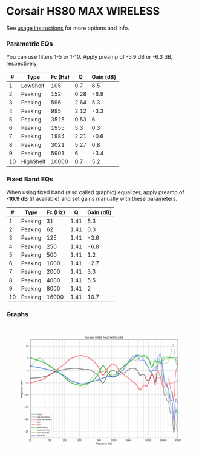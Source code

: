 # Corsair HS80 MAX WIRELESS
See [usage instructions](https://github.com/jaakkopasanen/AutoEq#usage) for more options and info.

### Parametric EQs
You can use filters 1-5 or 1-10. Apply preamp of -5.9 dB or -6.3 dB, respectively.

|   # | Type      |   Fc (Hz) |    Q |   Gain (dB) |
|-----|-----------|-----------|------|-------------|
|   1 | LowShelf  |       105 | 0.7  |         6.5 |
|   2 | Peaking   |       152 | 0.28 |        -6.9 |
|   3 | Peaking   |       596 | 2.64 |         5.3 |
|   4 | Peaking   |       995 | 2.12 |        -3.3 |
|   5 | Peaking   |      3525 | 0.53 |         6   |
|   6 | Peaking   |      1955 | 5.3  |         0.3 |
|   7 | Peaking   |      1984 | 2.21 |        -0.6 |
|   8 | Peaking   |      3021 | 5.27 |         0.8 |
|   9 | Peaking   |      5901 | 6    |        -3.4 |
|  10 | HighShelf |     10000 | 0.7  |         5.2 |

### Fixed Band EQs
When using fixed band (also called graphic) equalizer, apply preamp of **-10.9 dB** (if available) and set gains manually with these parameters.

|   # | Type    |   Fc (Hz) |    Q |   Gain (dB) |
|-----|---------|-----------|------|-------------|
|   1 | Peaking |        31 | 1.41 |         5.3 |
|   2 | Peaking |        62 | 1.41 |         0.3 |
|   3 | Peaking |       125 | 1.41 |        -3.6 |
|   4 | Peaking |       250 | 1.41 |        -6.8 |
|   5 | Peaking |       500 | 1.41 |         1.2 |
|   6 | Peaking |      1000 | 1.41 |        -2.7 |
|   7 | Peaking |      2000 | 1.41 |         3.3 |
|   8 | Peaking |      4000 | 1.41 |         5.5 |
|   9 | Peaking |      8000 | 1.41 |         2   |
|  10 | Peaking |     16000 | 1.41 |        10.7 |

### Graphs
![](./Corsair%20HS80%20MAX%20WIRELESS.png)
